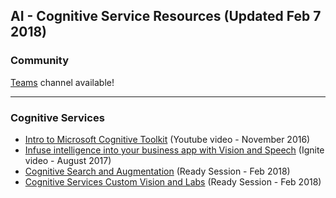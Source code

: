 ## AI - Cognitive Service Resources (Updated Feb 7 2018)

### Community
[Teams](https://teams.microsoft.com/l/channel/19%3a06951ef543134852b981ff0983d6cb75%40thread.skype/AI%2520-%2520Cognitive?groupId=dff0a70d-6316-4124-ae5a-e9d06f63ec34&tenantId=72f988bf-86f1-41af-91ab-2d7cd011db47) channel available!

<!-- Add in any communities worth following: blogs, twitter, etc. -->

---

<!-- Here, add in any links to useful resources. The structure is not fixed, it can be grouped by scenario, by tech, or set up as a learning path -->

### Cognitive Services

- [Intro to Microsoft Cognitive Toolkit](https://www.youtube.com/watch?v=9gDDO5ldT-4) (Youtube video - November 2016)
- [Infuse intelligence into your business app with Vision and Speech](https://myignite.microsoft.com/videos/55284) (Ignite video - August 2017)
- [Cognitive Search and Augmentation](https://content.microsoftready.com/FY18Q3/session/DAI-AAAI312) (Ready Session - Feb 2018)
- [Cognitive Services Custom Vision and Labs](https://content.microsoftready.com/FY18Q3/session/DAI-AAAI314) (Ready Session - Feb 2018)
